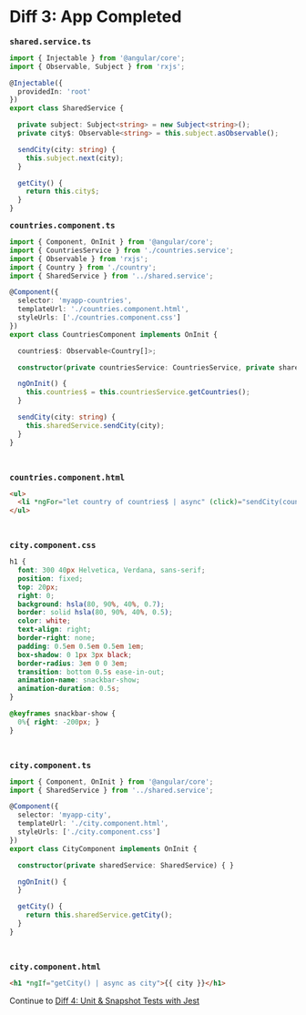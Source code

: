 # Diff 3: App Completed

<pre><b>shared.service.ts</b></pre>

```typescript
import { Injectable } from '@angular/core';
import { Observable, Subject } from 'rxjs';

@Injectable({
  providedIn: 'root'
})
export class SharedService {

  private subject: Subject<string> = new Subject<string>();
  private city$: Observable<string> = this.subject.asObservable();

  sendCity(city: string) {
    this.subject.next(city);
  }

  getCity() {
    return this.city$;
  }
}
```

<pre><b>countries.component.ts</b></pre>

```typescript
import { Component, OnInit } from '@angular/core';
import { CountriesService } from './countries.service';
import { Observable } from 'rxjs';
import { Country } from './country';
import { SharedService } from '../shared.service';

@Component({
  selector: 'myapp-countries',
  templateUrl: './countries.component.html',
  styleUrls: ['./countries.component.css']
})
export class CountriesComponent implements OnInit {

  countries$: Observable<Country[]>;

  constructor(private countriesService: CountriesService, private sharedService: SharedService) { }

  ngOnInit() {
    this.countries$ = this.countriesService.getCountries();
  }

  sendCity(city: string) {
    this.sharedService.sendCity(city);
  }
}
```

<br/>

<pre><b>countries.component.html</b></pre>

```html
<ul>
  <li *ngFor="let country of countries$ | async" (click)="sendCity(country.capital)">{{ country.name }}</li>
</ul>
```

<br/>

<pre><b>city.component.css</b></pre>

```css
h1 {
  font: 300 40px Helvetica, Verdana, sans-serif;
  position: fixed;
  top: 20px;
  right: 0;
  background: hsla(80, 90%, 40%, 0.7);
  border: solid hsla(80, 90%, 40%, 0.5);
  color: white;
  text-align: right;
  border-right: none;
  padding: 0.5em 0.5em 0.5em 1em;
  box-shadow: 0 1px 3px black;
  border-radius: 3em 0 0 3em;
  transition: bottom 0.5s ease-in-out;
  animation-name: snackbar-show;
  animation-duration: 0.5s;
}

@keyframes snackbar-show {
  0%{ right: -200px; }
}
```

<br/>

<pre><b>city.component.ts</b></pre>

```typescript
import { Component, OnInit } from '@angular/core';
import { SharedService } from '../shared.service';

@Component({
  selector: 'myapp-city',
  templateUrl: './city.component.html',
  styleUrls: ['./city.component.css']
})
export class CityComponent implements OnInit {

  constructor(private sharedService: SharedService) { }

  ngOnInit() {
  }

  getCity() {
    return this.sharedService.getCity();
  }
}
```

<br/>

<pre><b>city.component.html</b></pre>

```html
<h1 *ngIf="getCity() | async as city">{{ city }}</h1>
```

Continue to [Diff 4: Unit & Snapshot Tests with Jest](../diff4)
